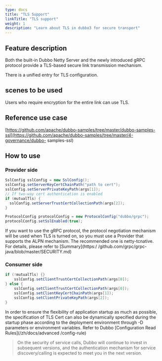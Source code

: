 ```yaml
---
type: docs
title: "TLS Support"
linkTitle: "TLS support"
weight: 1
description: "Learn about TLS in dubbo3 for secure transport"
---
```

## Feature description

Both the built-in Dubbo Netty Server and the newly introduced gRPC protocol provide a TLS-based secure link transmission mechanism.

There is a unified entry for TLS configuration.

## scenes to be used

Users who require encryption for the entire link can use TLS.

## Reference use case

[https://github.com/apache/dubbo-samples/tree/master/dubbo-samples-ssl](https://github.com/apache/dubbo-samples/tree/master/4-governance/dubbo- samples-ssl)

## How to use

### Provider side
```java
SslConfig sslConfig = new SslConfig();
sslConfig.setServerKeyCertChainPath("path to cert");
sslConfig.setServerPrivateKeyPath(args[1]);
// If two-way cert authentication is enabled
if (mutualTls) {
  sslConfig.setServerTrustCertCollectionPath(args[2]);
}

ProtocolConfig protocolConfig = new ProtocolConfig("dubbo/grpc");
protocolConfig.setSslEnabled(true);
```
If you want to use the gRPC protocol, the protocol negotiation mechanism will be used when TLS is turned on, so you must use a Provider that supports the ALPN mechanism. The recommended one is netty-tcnative. For details, please refer to [Summary](https:/ /github.com/grpc/grpc-java/blob/master/SECURITY.md)


### Consumer side

```java
if (!mutualTls) {}
    sslConfig.setClientTrustCertCollectionPath(args[0]);
} else {
    sslConfig.setClientTrustCertCollectionPath(args[0]);
    sslConfig.setClientKeyCertChainPath(args[1]);
    sslConfig.setClientPrivateKeyPath(args[2]);
}
```

In order to ensure the flexibility of application startup as much as possible, the specification of TLS Cert can also be dynamically specified during the startup phase according to the deployment environment through -D parameters or environment variables. Refer to Dubbo [Configuration Read Rules](/zh/docs/advanced /config-rule)


> On the security of service calls, Dubbo will continue to invest in subsequent versions, and the authentication mechanism for service discovery/calling is expected to meet you in the next version.